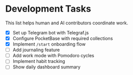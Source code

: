# Development Tasks

This list helps human and AI contributors coordinate work.

- [x] Set up Telegram bot with Telegraf.js
- [x] Configure PocketBase with required collections
- [x] Implement `/start` onboarding flow
- [ ] Add journaling feature
- [ ] Add work mode with Pomodoro cycles
- [ ] Implement habit tracking
- [ ] Show daily dashboard summary
